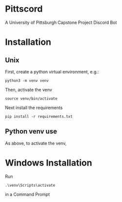 # Pittscord
A University of Pittsburgh Capstone Project Discord Bot

# Installation
## Unix
First, create a python virtual environment, e.g.:
```
python3 -m venv venv
```
Then, activate the venv
```
source venv/bin/activate
```
Next install the requirements
```
pip install -r requirements.txt
```
## Python venv use
As above, to activate the venv,

# Windows Installation
Run
```
.\venv\Scripts\activate
```
in a Command Prompt